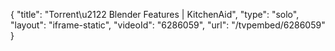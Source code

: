 {
    "title": "Torrent\u2122 Blender Features | KitchenAid",
    "type": "solo",
    "layout": "iframe-static",
    "videoId": "6286059",
    "url": "\/tvpembed\/6286059"
}